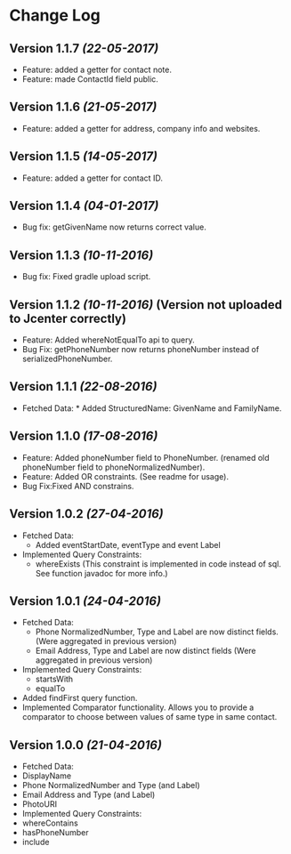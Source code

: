 Change Log
==========

Version 1.1.7 *(22-05-2017)*
------------------
  * Feature: added a getter for contact note.
  * Feature: made ContactId field public.


Version 1.1.6 *(21-05-2017)*
------------------
  * Feature: added a getter for address, company info and websites.

Version 1.1.5 *(14-05-2017)*
------------------
  * Feature: added a getter for contact ID.

Version 1.1.4 *(04-01-2017)*
------------------
  * Bug fix: getGivenName now returns correct value.

Version 1.1.3 *(10-11-2016)*
------------------
  * Bug fix: Fixed gradle upload script.

Version 1.1.2 *(10-11-2016)* (Version not uploaded to Jcenter correctly)
------------------
   * Feature: Added whereNotEqualTo api to query.
   * Bug Fix: getPhoneNumber now returns phoneNumber instead of serializedPhoneNumber.


Version 1.1.1 *(22-08-2016)*
------------------
   * Fetched Data: 
    * Added StructuredName: GivenName and FamilyName.

Version 1.1.0 *(17-08-2016)*
------------------
  * Feature: Added phoneNumber field to PhoneNumber. (renamed old phoneNumber field to phoneNormalizedNumber). 
  * Feature: Added OR constraints. (See readme for usage).
  * Bug Fix:Fixed AND constrains.
  
Version 1.0.2 *(27-04-2016)*
------------------
  * Fetched Data: 
    * Added eventStartDate, eventType and event Label
  * Implemented Query Constraints:
    * whereExists (This constraint is implemented in code instead of sql. See function javadoc for more info.)
 
Version 1.0.1 *(24-04-2016)*
------------------
  * Fetched Data: 
    * Phone NormalizedNumber, Type and Label are now distinct fields. (Were aggregated in previous version)
    * Email Address, Type and Label are now distinct fields (Were aggregated in previous version)
  * Implemented Query Constraints:
    * startsWith
    * equalTo
  * Added findFirst query function.
  * Implemented Comparator functionality. Allows you to provide a comparator to choose between values of same type in same contact.

Version 1.0.0 *(21-04-2016)*
------------------
 * Fetched Data: 
  * DisplayName
  * Phone NormalizedNumber and Type (and Label)
  * Email Address and Type (and Label)
  * PhotoURI
 * Implemented Query Constraints:
  * whereContains
  * hasPhoneNumber
  * include
